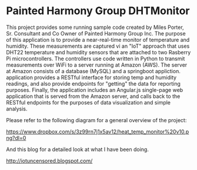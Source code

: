 # Painted Harmony Group DHTMonitor

This project provides some running sample code created by Miles Porter, Sr. Consultant and Co Owner of Painted Harmony
Group Inc.  The purpose of this application is to provide a near-real-time monitor of temperature and humidity.  These
 measurements are captured vi an "IoT" approach that uses DHT22 temperature and humidity sensors that are attached to
 two Rasberry Pi microcontrollers.  The controllers use code written in Python to transmit measurements over WiFi to
 a server running at Amazon (AWS).  The server at Amazon consists of a database (MySQL) and a springboot appliction.
 application provides a RESTful interface for storing temp and humidity readings, and also provide endpoints for
 "getting" the data for reporting purposes.  Finally, the application includes an Angular.js single-page web application
 that is served from the Amazon server, and calls back to the RESTful endpoints for the purposes of data visualization
 and simple analysis.
 
 Please refer to the following diagram for a general overview of the project:
 
https://www.dropbox.com/s/3z99rn7j1x5av12/heat_temp_monitor%20v10.png?dl=0

And this blog for a detailed look at what I have been doing.

http://iotuncensored.blogspot.com/
